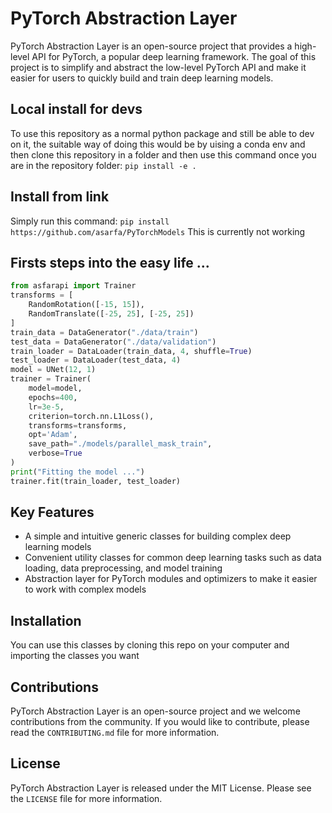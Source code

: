 # PyTorch Abstraction Layer

PyTorch Abstraction Layer is an open-source project that provides a high-level API for PyTorch, a popular deep learning framework. The goal of this project is to simplify and abstract the low-level PyTorch API and make it easier for users to quickly build and train deep learning models.

## Local install for devs

To use this repository as a normal python package and still be able to dev on it, the suitable way of doing this would be by uising a conda env and then clone this repository in a folder and then use this command once you are in the repository folder: `pip install -e .`

## Install from link

Simply run this command: `pip install https://github.com/asarfa/PyTorchModels` This is currently not working

## Firsts steps into the easy life ...

```python
from asfarapi import Trainer
transforms = [
    RandomRotation([-15, 15]),
    RandomTranslate([-25, 25], [-25, 25])
]
train_data = DataGenerator("./data/train")
test_data = DataGenerator("./data/validation")
train_loader = DataLoader(train_data, 4, shuffle=True)
test_loader = DataLoader(test_data, 4)
model = UNet(12, 1)
trainer = Trainer(
    model=model,
    epochs=400,
    lr=3e-5,
    criterion=torch.nn.L1Loss(),
    transforms=transforms,
    opt='Adam',
    save_path="./models/parallel_mask_train",
    verbose=True
)
print("Fitting the model ...")
trainer.fit(train_loader, test_loader)
```

## Key Features

- A simple and intuitive generic classes for building complex deep learning models
- Convenient utility classes for common deep learning tasks such as data loading, data preprocessing, and model training
- Abstraction layer for PyTorch modules and optimizers to make it easier to work with complex models

## Installation

You can use this classes by cloning this repo on your computer and importing the classes you want

## Contributions

PyTorch Abstraction Layer is an open-source project and we welcome contributions from the community. If you would like to contribute, please read the `CONTRIBUTING.md` file for more information.

## License

PyTorch Abstraction Layer is released under the MIT License. Please see the `LICENSE` file for more information.
